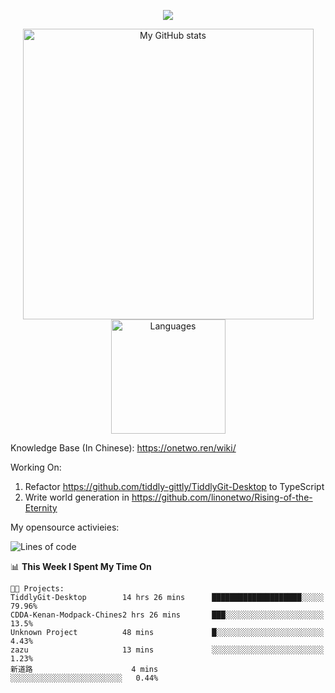 <a href="https://github.com/linonetwo">
    <p align="center">
        <img src="https://github-profile-trophy.vercel.app/?username=linonetwo&column=7&theme=onedark"/>
    </p>
</a>
<a align="center" href="https://github.com/linonetwo">
  <p align="center">
    <img src="https://github-readme-stats.vercel.app/api?username=linonetwo&show_icons=true&count_private=true" alt="My GitHub stats" width="465"/>
    <img src="https://github-readme-stats.vercel.app/api/top-langs/?username=linonetwo&layout=compact&langs_count=10" alt="Languages" height="183">
  </p>
</a>

Knowledge Base (In Chinese): https://onetwo.ren/wiki/

Working On: 

1. Refactor https://github.com/tiddly-gittly/TiddlyGit-Desktop to TypeScript
1. Write world generation in https://github.com/linonetwo/Rising-of-the-Eternity

My opensource activieies:

<!--START_SECTION:waka-->
![Lines of code](https://img.shields.io/badge/From%20Hello%20World%20I%27ve%20Written-2.5%20million%20lines%20of%20code-blue)

📊 **This Week I Spent My Time On** 

```text
🐱‍💻 Projects: 
TiddlyGit-Desktop        14 hrs 26 mins      ████████████████████░░░░░   79.96% 
CDDA-Kenan-Modpack-Chines2 hrs 26 mins       ███░░░░░░░░░░░░░░░░░░░░░░   13.5% 
Unknown Project          48 mins             █░░░░░░░░░░░░░░░░░░░░░░░░   4.43% 
zazu                     13 mins             ░░░░░░░░░░░░░░░░░░░░░░░░░   1.23% 
新道路                      4 mins              ░░░░░░░░░░░░░░░░░░░░░░░░░   0.44%

```


<!--END_SECTION:waka-->
